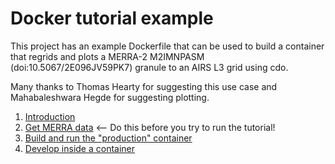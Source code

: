 # Docker tutorial example

This project has an example Dockerfile that can be used to build a container
that regrids and plots a MERRA-2 M2IMNPASM (doi:10.5067/2E096JV59PK7) granule
to an AIRS L3 grid using cdo.

Many thanks to Thomas Hearty for suggesting this use case and Mahabaleshwara
Hegde for suggesting plotting.

1. [Introduction](docs/Content.md)
2. [Get MERRA data](docs/GetData.md) <-- Do this before you try to run the tutorial!
3. [Build and run the "production" container](docs/Production.md)
4. [Develop inside a container](docs/Develop.md)
